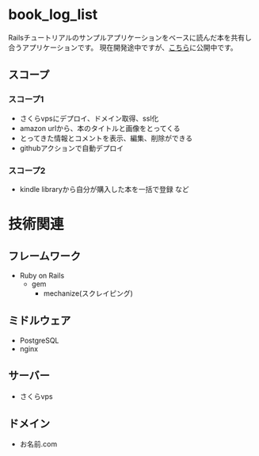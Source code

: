 # book_log_list
Railsチュートリアルのサンプルアプリケーションをベースに読んだ本を共有し合うアプリケーションです。
現在開発途中ですが、[こちら](https://taruha.site/)に公開中です。
## スコープ
### スコープ1
- さくらvpsにデプロイ、ドメイン取得、ssl化
- amazon urlから、本のタイトルと画像をとってくる
- とってきた情報とコメントを表示、編集、削除ができる
- githubアクションで自動デプロイ
### スコープ2
- kindle libraryから自分が購入した本を一括で登録
など

# 技術関連
## フレームワーク
- Ruby on Rails
  - gem
    - mechanize(スクレイピング)
## ミドルウェア
- PostgreSQL
- nginx
## サーバー
- さくらvps
## ドメイン
- お名前.com

